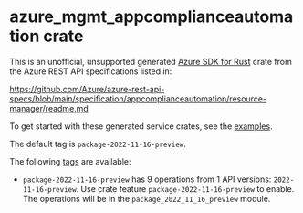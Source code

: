 # azure_mgmt_appcomplianceautomation crate

This is an unofficial, unsupported generated [Azure SDK for Rust](https://github.com/Azure/azure-sdk-for-rust/tree/legacy) crate from the Azure REST API specifications listed in:

https://github.com/Azure/azure-rest-api-specs/blob/main/specification/appcomplianceautomation/resource-manager/readme.md

To get started with these generated service crates, see the [examples](https://github.com/Azure/azure-sdk-for-rust/blob/legacy/services/README.md#examples).

The default tag is `package-2022-11-16-preview`.

The following [tags](https://github.com/Azure/azure-sdk-for-rust/blob/legacy/services/tags.md) are available:

- `package-2022-11-16-preview` has 9 operations from 1 API versions: `2022-11-16-preview`. Use crate feature `package-2022-11-16-preview` to enable. The operations will be in the `package_2022_11_16_preview` module.